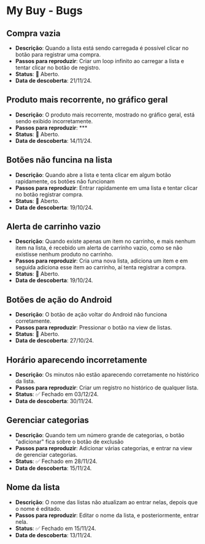 # My Buy - Bugs
## Compra vazia

- **Descrição**: Quando a lista está sendo carregada é possível clicar no botão para registrar uma compra.
- **Passos para reproduzir**: Criar um loop infinito ao carregar a lista e tentar clicar no botão de registro.
- **Status**: 🔴 Aberto.
- **Data de descoberta**: 21/11/24.

## Produto mais recorrente, no gráfico geral

- **Descrição**: O produto mais recorrente, mostrado no gráfico geral, está sendo exibido incorretamente.
- **Passos para reproduzir**: ***
- **Status**: 🔴 Aberto.
- **Data de descoberta**: 14/11/24.

## Botões não funcina na lista

- **Descrição**: Quando abre a lista e tenta clicar em algum botão rapidamente, os botões não funcionam
- **Passos para reproduzir**: Entrar rapidamente em uma lista e tentar clicar no botão registrar compra.
- **Status**: 🔴 Aberto.
- **Data de descoberta**: 19/10/24.

## Alerta de carrinho vazio

- **Descrição**: Quando existe apenas um item no carrinho, e mais nenhum item na lista, é recebido um alerta de carrinho vazio, como se não existisse nenhum produto no carrinho.
- **Passos para reproduzir**: Cria uma nova lista, adiciona um item e em seguida adiciona esse item ao carrinho, aí tenta registrar a compra.
- **Status**: 🔴 Aberto.
- **Data de descoberta**: 19/10/24.

## Botões de ação do Android

- **Descrição**: O botão de ação voltar do Android não funciona corretamente.
- **Passos para reproduzir**: Pressionar o botão na view de listas.
- **Status**: 🔴 Aberto.
- **Data de descoberta**: 27/10/24.

## Horário aparecendo incorretamente

- **Descrição**: Os minutos não estão aparecendo corretamente no histórico da lista.
- **Passos para reproduzir**: Criar um registro no histórico de qualquer lista.
- **Status**: ✅ Fechado em 03/12/24.
- **Data de descoberta**: 30/11/24.

## Gerenciar categorias

- **Descrição**: Quando tem um número grande de categorias, o botão "adicionar" fica sobre o botão de exclusão
- **Passos para reproduzir**: Adicionar várias categorias, e entrar na view de gerenciar categorias.
- **Status**: ✅ Fechado em 28/11/24.
- **Data de descoberta**: 15/11/24.

## Nome da lista

- **Descrição**: O nome das listas não atualizam ao entrar nelas, depois que o nome é editado.
- **Passos para reproduzir**: Editar o nome da lista, e posteriormente, entrar nela.
- **Status**: ✅ Fechado em 15/11/24.
- **Data de descoberta**: 13/11/24.